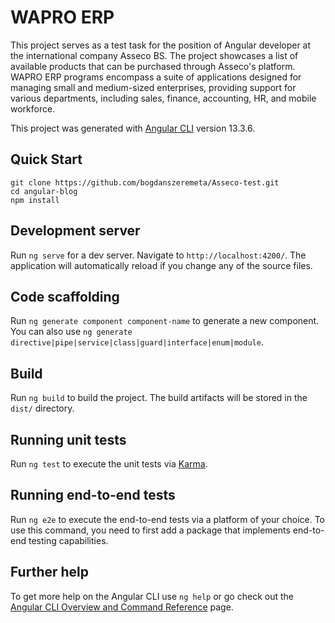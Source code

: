 

# WAPRO ERP

This project serves as a test task for the position of Angular developer at the international company Asseco BS. The project showcases a list of available products that can be purchased through Asseco's platform. WAPRO ERP programs encompass a suite of applications designed for managing small and medium-sized enterprises, providing support for various departments, including sales, finance, accounting, HR, and mobile workforce.

This project was generated with [Angular CLI](https://github.com/angular/angular-cli) version 13.3.6.

## Quick Start
```git clone https://github.com/bogdanszeremeta/Asseco-test.git```\
```cd angular-blog```\
```npm install```

## Development server

Run `ng serve` for a dev server. Navigate to `http://localhost:4200/`. The application will automatically reload if you change any of the source files.

## Code scaffolding

Run `ng generate component component-name` to generate a new component. You can also use `ng generate directive|pipe|service|class|guard|interface|enum|module`.

## Build

Run `ng build` to build the project. The build artifacts will be stored in the `dist/` directory.

## Running unit tests

Run `ng test` to execute the unit tests via [Karma](https://karma-runner.github.io).

## Running end-to-end tests

Run `ng e2e` to execute the end-to-end tests via a platform of your choice. To use this command, you need to first add a package that implements end-to-end testing capabilities.

## Further help

To get more help on the Angular CLI use `ng help` or go check out the [Angular CLI Overview and Command Reference](https://angular.io/cli) page.

